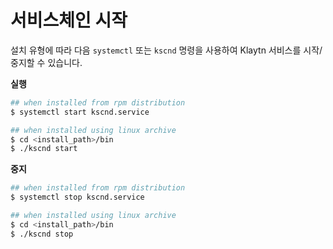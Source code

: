 # 서비스체인 시작 <a id="startup-the-service-chain"></a>

설치 유형에 따라 다음 `systemctl`  또는 `kscnd` 명령을 사용하여 Klaytn 서비스를 시작/중지할 수 있습니다.

**실행**

```bash
## when installed from rpm distribution 
$ systemctl start kscnd.service

## when installed using linux archive
$ cd <install_path>/bin
$ ./kscnd start
```

**중지**

```bash
## when installed from rpm distribution 
$ systemctl stop kscnd.service

## when installed using linux archive
$ cd <install_path>/bin
$ ./kscnd stop
```


